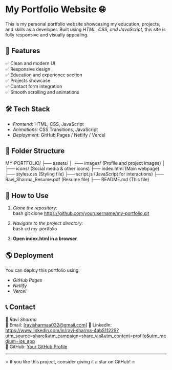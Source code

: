 # My Portfolio Website 🌐

This is my personal portfolio website showcasing my education, projects, and skills as a developer. Built using *HTML, CSS, and JavaScript*, this site is fully responsive and visually appealing.

## 🚀 Features  

✅ Clean and modern UI  
✅ Responsive design  
✅ Education and experience section  
✅ Projects showcase  
✅ Contact form integration  
✅ Smooth scrolling and animations  

## 🛠 Tech Stack  

- *Frontend:* HTML, CSS, JavaScript  
- *Animations:* CSS Transitions, JavaScript  
- *Deployment:* GitHub Pages / Netlify / Vercel  

## 📂 Folder Structure  


MY-PORTFOLIO/
├── assets/
│   ├── images/ (Profile and project images)
│   ├── icons/ (Social media & other icons)
├── index.html (Main webpage)
├── styles.css (Styling file)
├── script.js (JavaScript for interactions)
├── Ravi_Sharma_Resume.pdf (Resume file)
├── README.md (This file)


## 🎯 How to Use  

1. *Clone the repository:*  
   bash
   git clone https://github.com/yourusername/my-portfolio.git
   
2. *Navigate to the project directory:*  
   bash
   cd my-portfolio
   
3. **Open index.html in a browser**  

## 🌎 Deployment  

You can deploy this portfolio using:  

- *GitHub Pages*
- *Netlify*
- *Vercel*

## 📞 Contact  

👤 *Ravi Sharma*  
📧 Email: [ravisharmaa032@gmail.com] 
🔗 LinkedIn: [https://www.linkedin.com/in/ravi-sharma-4ab511229?utm_source=share&utm_campaign=share_via&utm_content=profile&utm_medium=ios_app ](#)  
🐙 GitHub: [Your GitHub Profile](#)  

---

⭐ If you like this project, consider giving it a star on GitHub! ⭐
